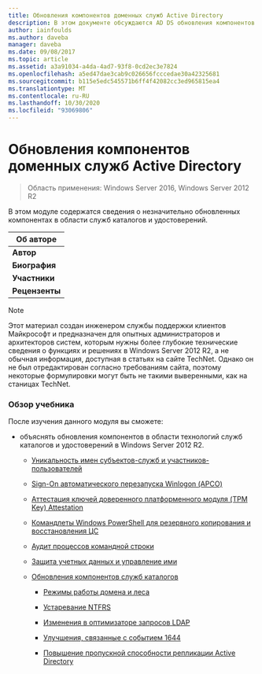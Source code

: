 ```yaml
---
title: Обновления компонентов доменных служб Active Directory
description: В этом документе обсуждаются AD DS обновления компонентов для Windows Server 2012 R2
author: iainfoulds
ms.author: daveba
manager: daveba
ms.date: 09/08/2017
ms.topic: article
ms.assetid: a3a91034-a4da-4ad7-93f8-0cd2ec3e7824
ms.openlocfilehash: a5ed47dae3cab9c026656fcccedae30a42325681
ms.sourcegitcommit: b115e5edc545571b6ff4f42082cc3ed965815ea4
ms.translationtype: MT
ms.contentlocale: ru-RU
ms.lasthandoff: 10/30/2020
ms.locfileid: "93069806"
---
```

# <a name="active-directory-domain-services-component-updates"></a>Обновления компонентов доменных служб Active Directory

>Область применения: Windows Server 2016, Windows Server 2012 R2

В этом модуле содержатся сведения о незначительно обновленных компонентах в области служб каталогов и удостоверений.


| Об авторе |
|------------------|
|   **Автор**    |
|     **Биография**     |
| **Участники** |
|  **Рецензенты**   |

> [!NOTE]
> Этот материал создан инженером службы поддержки клиентов Майкрософт и предназначен для опытных администраторов и архитекторов систем, которым нужны более глубокие технические сведения о функциях и решениях в Windows Server 2012 R2, а не обычная информация, доступная в статьях на сайте TechNet. Однако он не был отредактирован согласно требованиям сайта, поэтому некоторые формулировки могут быть не такими выверенными, как на станицах TechNet.

### <a name="what-you-will-learn"></a>Обзор учебника
После изучения данного модуля вы сможете:

-   объяснять обновления компонентов в области технологий служб каталогов и удостоверений в Windows Server 2012 R2.

    -   [Уникальность имен субъектов-служб и участников-пользователей](../../../ad-ds/manage/component-updates/SPN-and-UPN-uniqueness.md)

    -   [Sign-On автоматического перезапуска Winlogon &#40;АРСО&#41;](../../../ad-ds/manage/component-updates/Winlogon-Automatic-Restart-Sign-On--ARSO-.md)

    -   [Аттестация ключей доверенного платформенного модуля (TPM Key) Attestation](../../../ad-ds/manage/component-updates/TPM-Key-Attestation.md)

    -   [Командлеты Windows PowerShell для резервного копирования и восстановления ЦС](../../../ad-ds/manage/component-updates/CA-Backup-and-Restore-Windows-PowerShell-cmdlets.md)

    -   [Аудит процессов командной строки](../../../ad-ds/manage/component-updates/Command-line-process-auditing.md)

    -   [Защита учетных данных и управление ими](/previous-versions/windows/it-pro/windows-server-2012-R2-and-2012/dn408190(v=ws.11))

    -   [Обновления компонентов служб каталогов](../../../ad-ds/manage/component-updates/Directory-Services-component-updates.md)

        -   [Режимы работы домена и леса](../../../ad-ds/manage/component-updates/../../../ad-ds/manage/component-updates/Directory-Services-component-updates.md#BKMK_FL)

        -   [Устаревание NTFRS](../../../ad-ds/manage/component-updates/Directory-Services-component-updates.md#BKMK_NTFRS)

        -   [Изменения в оптимизаторе запросов LDAP](../../../ad-ds/manage/component-updates/../../../ad-ds/manage/component-updates/Directory-Services-component-updates.md#BKMK_LDAPQuery)

        -   [Улучшения, связанные с событием 1644](../../../ad-ds/manage/component-updates/Directory-Services-component-updates.md#BKMK_1644)

        -   [Повышение пропускной способности репликации Active Directory](../../../ad-ds/manage/component-updates/../../../ad-ds/manage/component-updates/Directory-Services-component-updates.md#BKMK_ADRepl)
